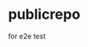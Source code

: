 # publicrepo
for e2e test

























































































































































































































































































































































































































































































































































































































































































































































































































































































































































































































































































































































































































































































































































































































































































































































































































































































































































































































































































































































































































































































































































































































































































































































































































































































































































































































































































































































































































